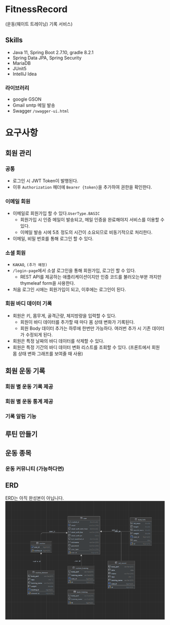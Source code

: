 # FitnessRecord
(운동(웨이트 트레이닝) 기록 서비스)

## Skills
- Java 11, Spring Boot 2.7.10, gradle 8.2.1
- Spring Data JPA, Spring Security
- MariaDB
- JUnit5
- IntelliJ Idea

### 라이브러리
- google GSON
- Gmail smtp 메일 발송
- Swagger `/swagger-ui.html`

# 요구사항 

## 회원 관리
### 공통
- 로그인 시 JWT Token이 발행된다.
- 이후 `Authorization` 헤더에 `Bearer {token}`을 추가하여 권한을 확인한다.

### 이메일 회원
- 이메일로 회원가입 할 수 있다.`UserType.BASIC`
  - 회원가입 시 인증 메일이 발송되고, 메일 인증을 완료해야지 서비스를 이용할 수 있다.
  - 이메일 발송 시에 5초 정도의 시간이 소요되므로 비동기적으로 처리한다.
- 이메일, 비밀 번호를 통해 로그인 할 수 있다.

### 소셜 회원
- `KAKAO`, `(추가 예정)`
- `/login-page`에서 소셜 로그인을 통해 회원가입, 로그인 할 수 있다.
  - REST API를 제공하는 애플리케이션이지만 인증 코드를 불러오는부분 까지만 thymeleaf form을 사용한다. 
- 처음 로그인 시에는 회원가입이 되고, 이후에는 로그인이 된다.

### 회원 바디 데이터 기록
- 회원은 키, 몸무게, 골격근량, 체지방량을 입력할 수 있다.
  - 회원이 바디 데이터를 추가할 때 마다 몸 상태 변화가 기록된다.
  - 회원 Body 데이터 추가는 하루에 한번만 가능하다. 여러번 추가 시 기존 데이터가 수정되게 된다.
- 회원은 특정 날짜의 바디 데이터를 삭제할 수 있다.
- 회원은 특정 기간의 바디 데이터 변화 리스트를 조회할 수 있다.
(프론트에서 회원 몸 상태 변화 그래프를 보여줄 때 사용)

## 회원 운동 기록

### 회원 별 운동 기록 제공

### 회원 별 운동 통계 제공

### 기록 알림 기능

## 루틴 만들기


## 운동 종목



### 운동 커뮤니티 (가능하다면)

## ERD
ERD는 아직 완성본이 아닙니다.
![ERD.png](src%2Fmain%2Fresources%2Fstatic%2Fimage%2FERD.png)



